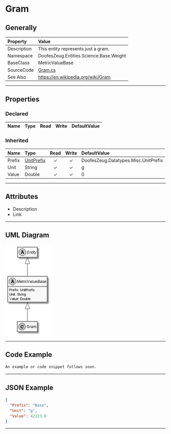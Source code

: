 ﻿# Gram

## Generally

|Property|Value|
|:-|:-|
|Description|This entity represents just a gram.|
|Namespace|DoofesZeug.Entities.Science.Base.Weight|
|BaseClass|MetricValueBase|
|SourceCode|[Gram.cs](../../../../DoofesZeug.Library/Src/Entities/Science/Base/Weight/Gram.cs)|
|See Also|https://en.wikipedia.org/wiki/Gram|

---

## Properties

### Declared

|Name|Type|Read|Write|DefaultValue|
|:---|:---|:--:|:---:|:-----------|

### Inherited

|Name|Type|Read|Write|DefaultValue|
|:---|:---|:--:|:---:|:-----------|
|Prefix|[UnitPrefix](../../Entities/DoofesZeug.Datatypes.Misc/UnitPrefix.md)|&#x2713;|&#x2713;|DoofesZeug.Datatypes.Misc.UnitPrefix|
|Unit|String|&#x2713;|&#x2713;|g|
|Value|Double|&#x2713;|&#x2713;|0|

---

## Attributes

- Description
- Link

---

## UML Diagram

![Gram.png](./Gram.png "Gram")

---

## Code Example

```cs
An example or code snippet follows soon.
```

---

## JSON Example

```json
{
  "Prefix": "Base",
  "Unit": "g",
  "Value": 42123.0
}
```

---

